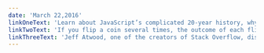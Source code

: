 ```yaml
---
date: 'March 22,2016'
linkOneText: 'Learn about JavaScript’s complicated 20-year history, why its current ecosystem is so complicated, and how its tools are improving so rapidly: http://bit.ly/1pGyxFd	'
linkTwoText: 'If you flip a coin several times, the outcome of each flip is independent of the previous flip. But what about the weather? If it’s sunny today, tomorrow is more likely to be sunny than rainy. So how do we determine probabilities where each outcome is dependent on the previous outcome? With Markov Chains. Learn how these work in a fun, interactive way: http://bit.ly/1RbVABy	'
linkThreeText: 'Jeff Atwood, one of the creators of Stack Overflow, discusses his new open source project Discourse, JavaScript, and “hybrid cloud” web hosting on this one-hour podcast: http://bit.ly/1MytPOa'
---
```

